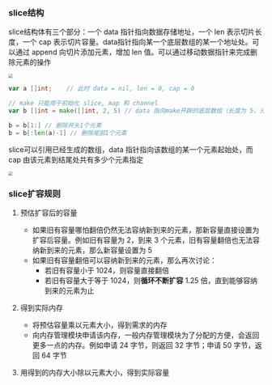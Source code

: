### slice结构

slice结构体有三个部分：一个 data 指针指向数据存储地址，一个 len 表示切片长度，一个 cap 表示切片容量。data指针指向某一个底层数组的某一个地址处。可以通过 append 向切片添加元素，增加 len 值。可以通过移动数据指针来完成删除元素的操作

<img src="https://bucket01-1259777572.cos.ap-chengdu.myqcloud.com/img/202204121335348.png" style="zoom: 50%;" />

```go
var a []int;	// 此时 data = nil, len = 0, cap = 0

// make 只能用于初始化 slice, map 和 channel
var b []int = make([]int, 2, 5)	// data 指向make开辟的底层数组（长度为 5，元素初始化为 0）的起始地址处, len = 2, cap = 5

b = b[1:] // 删除开头1个元素
b = b[:len(a)-1] // 删除尾部1个元素
```



slice可以引用已经生成的数组，data 指针指向该数组的某一个元素起始处，而 cap 由该元素到结尾处共有多少个元素指定

<img src="https://bucket01-1259777572.cos.ap-chengdu.myqcloud.com/img/202204121352652.png" style="zoom:50%;" />



### slice扩容规则

1. 预估扩容后的容量

   - 如果旧有容量哪怕翻倍仍然无法容纳新到来的元素，那新容量直接设置为扩容后容量。例如旧有容量为 2，到来 3 个元素，旧有容量翻倍也无法容纳新到来的元素，那么新容量设置为 5
   - 如果旧有容量翻倍可以容纳新到来的元素，那么再次讨论：
     - 若旧有容量小于 1024，则容量直接翻倍
     - 若旧有容量大于等于 1024，则**循环不断扩容** 1.25 倍，直到能够容纳到来的元素为止

2. 得到实际内存

   - 将预估容量乘以元素大小，得到需求的内存
   - 向内存管理模块申请该内存，一般内存管理模块为了分配的方便，会返回更多一点的内存。例如申请 24 字节，则返回 32 字节；申请 50 字节，返回 64 字节

3. 用得到的内存大小除以元素大小，得到实际容量

   